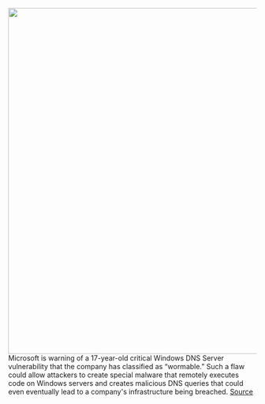 <img src='https://cdn.vox-cdn.com/thumbor/IRArHj55-d7ywgZKgt9rOVxZ-Fg=/0x0:2040x1360/1200x800/filters:focal(857x517:1183x843)/cdn.vox-cdn.com/uploads/chorus_image/image/67056395/acastro_180226_0001.0.jpg' width='700px' /><br/>
Microsoft is warning of a 17-year-old critical Windows DNS Server vulnerability that the company has classified as “wormable.” Such a flaw could allow attackers to create special malware that remotely executes code on Windows servers and creates malicious DNS queries that could even eventually lead to a company's infrastructure being breached.
<a href='https://www.theverge.com/2020/7/14/21324353/microsoft-windows-dns-server-security-vulnerability-patch-critical-flaw'> Source <a/>